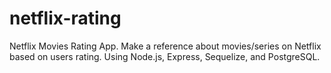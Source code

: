 # netflix-rating
Netflix Movies Rating App. Make a reference about movies/series on Netflix based on users rating. Using Node.js, Express, Sequelize, and PostgreSQL.
